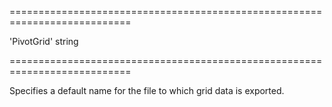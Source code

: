 <!--**
/*-------------------------------------------
    Auto-generated file. Do not modify.
-------------------------------------------

**-->
===========================================================================
<!--default-->'PivotGrid'<!--/default-->
<!--type-->string<!--/type-->
===========================================================================

<!--shortDescription-->
Specifies a default name for the file to which grid data is exported.
<!--/shortDescription-->

<!--fullDescription-->

<!--/fullDescription-->